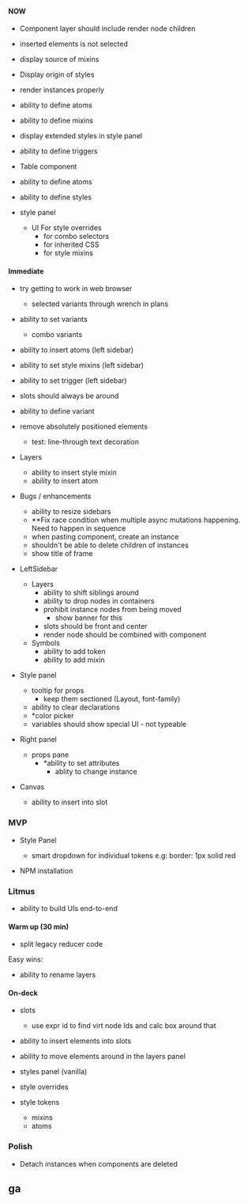 #### NOW

- Component layer should include render node children

- inserted elements is not selected
- display source of mixins
- Display origin of styles

- render instances properly

- ability to define atoms
- ability to define mixins
- display extended styles in style panel
- ability to define triggers

- Table component

- ability to define atoms
- ability to define styles
- style panel
  - UI For style overrides
    - for combo selectors
    - for inherited CSS
    - for style mixins

#### Immediate

- try getting to work in web browser

  - selected variants through wrench in plans

- ability to set variants
  - combo variants
- ability to insert atoms (left sidebar)
- ability to set style mixins (left sidebar)
- ability to set trigger (left sidebar)

- slots should always be around
- ability to define variant
- remove absolutely positioned elements

  - test: line-through text decoration

- Layers

  - ability to insert style mixin
  - ability to insert atom

- Bugs / enhancements

  - ability to resize sidebars
  - \*\*Fix race condition when multiple async mutations happening. Need to happen in sequence
  - when pasting component, create an instance
  - shouldn't be able to delete children of instances
  - show title of frame

- LeftSidebar

  - Layers
    - ability to shift siblings around
    - ability to drop nodes in containers
    - prohibit instance nodes from being moved
      - show banner for this
    - slots should be front and center
    - render node should be combined with component
  - Symbols
    - ability to add token
    - ability to add mixin

- Style panel

  - tooltip for props
    - keep them sectioned (Layout, font-family)
  - ability to clear declarations
  - \*color picker
  - variables should show special UI - not typeable

- Right panel

  - props pane
    - \*ability to set attributes
      - ablity to change instance

- Canvas
  - ability to insert into slot

### MVP

- Style Panel

  - smart dropdown for individual tokens e.g: border: 1px solid red

- NPM installation

### Litmus

- ability to build UIs end-to-end

#### Warm up (30 min)

- split legacy reducer code

Easy wins:

- ability to rename layers

#### On-deck

- slots

  - use expr id to find virt node Ids and calc box around that

- ability to insert elements into slots
- ability to move elements around in the layers panel
- styles panel (vanilla)
- style overrides
- style tokens

  - mixins
  - atoms

### Polish

- Detach instances when components are deleted

## ga
